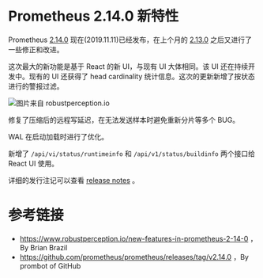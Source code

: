 # Prometheus 2.14.0 新特性

Prometheus [2.14.0](https://github.com/prometheus/prometheus/releases/tag/v2.14.0) 现在(2019.11.11)已经发布，在上个月的 [2.13.0](http://erdong.site/Prometheus/New-Features/New-Features-in-Prometheus-2-13-0.html) 之后又进行了一些修正和改进。

这次最大的新功能是基于 React 的新 UI，与现有 UI 大体相同。该 UI 还在持续开发中。现有的 UI 还获得了 head cardinality 统计信息。这次的更新新增了按状态进行的警报过滤。

![图片来自 robustperception.io](https://www.robustperception.io/wp-content/uploads/2019/11/Screenshot_2019-11-11_16-19-27.png)

修复了压缩后的远程写延迟，在无法发送样本时避免重新分片等多个 BUG。

WAL 在启动加载时进行了优化。

新增了 `/api/vi/status/runtimeinfo` 和 `/api/v1/status/buildinfo` 两个接口给 React UI 使用。

详细的发行注记可以查看 [release notes](https://github.com/prometheus/prometheus/releases/tag/v2.14.0) 。


# 参考链接

* https://www.robustperception.io/new-features-in-prometheus-2-14-0 ， By Brian Brazil
* https://github.com/prometheus/prometheus/releases/tag/v2.14.0 ，By prombot of GitHub 
